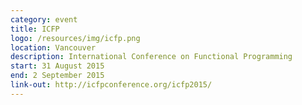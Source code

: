 ```yaml
---
category: event
title: ICFP
logo: /resources/img/icfp.png
location: Vancouver
description: International Conference on Functional Programming
start: 31 August 2015
end: 2 September 2015
link-out: http://icfpconference.org/icfp2015/
---
```

